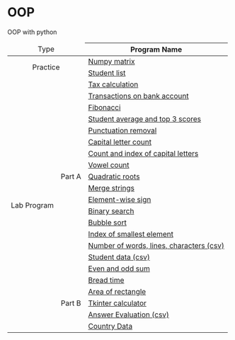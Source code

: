 
# OOP
OOP with python

<table>
<thead>
  <tr>
    <td rowspan="1" colspan="2" align="center">Type</td>
    <th>Program Name</th>
  </tr>
</thead>
<tbody>
  <tr>
    <td rowspan="2" colspan="2" align="center">Practice</td>
    <td><a href="Lab05.py">Numpy matrix</a></td>
  </tr>
  <tr>
    <td><a href="Lab09.py">Student list</a></td>
  </tr>
  <tr>
    <td rowspan="22" align="center">Lab Program</td>
    <td rowspan="17" align="center">Part A</td>
    <td><a href="Lab01.py">Tax calculation</a></td>
  </tr>
  <tr>
    <td><a href="bank.py">Transactions on bank account</a></td>
  </tr>
  <tr>
    <td><a href="Lab02.py">Fibonacci</a></td>
  </tr>
  <tr>
    <td><a href="Lab12.py">Student average and top 3 scores</a></td>
  </tr>
  <tr>
    <td><a href="Lab06.py">Punctuation removal</a></td>
  </tr>
  <tr>
    <td><a href="Lab07.py">Capital letter count</a></td>
  </tr>
  <tr>
    <td><a href="Lab11.py">Count and index of capital letters</a></td>
  </tr>
  <tr>
    <td><a href="Lab10.py">Vowel count</a></td>
  </tr>
  <tr>
    <td><a href="Lab04.py">Quadratic roots</a></td>
  </tr>
  <tr>
    <td><a href="8merge.py">Merge strings</a></td>
  </tr>
  <tr>
    <td><a href="10elementwise.py">Element-wise sign</a></td>
  </tr>
  <tr>
    <td><a href="Lab08.py">Binary search</a></td>
  </tr>
  <tr>
    <td><a href="11bubble.py">Bubble sort</a></td>
  </tr>
  <tr>
    <td><a href="12index.py">Index of smallest element</a></td>
  </tr>
  <tr>
    <td><a href="13words.py">Number of words, lines, characters (csv)</a></td>
  </tr>
  <tr>
    <td><a href="14studmarks.py">Student data (csv)</a></td>
  </tr>
  <tr>
    <td><a href="Lab03.py">Even and odd sum</a></td>
  </tr>
  <tr>
    <td rowspan="5" align="center">Part B</td>
    <td><a href="breadtime.py">Bread time</a></td>
  </tr>
  <tr>
    <td><a href="rectarea.py">Area of rectangle</a></td>
  </tr>
  <tr>
    <td><a href="calculator.py">Tkinter calculator</a></td>
  </tr>
  <tr>
    <td><a href="18keys.py">Answer Evaluation (csv)</a></td>
  </tr>
  <tr>
    <td><a href="20country.py">Country Data</a></td>
  </tr>
  
  

  
  

  
  
  
  







</tbody>
</table>

